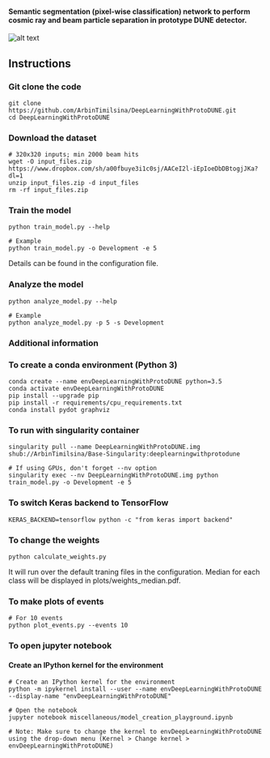 #### Semantic segmentation (pixel-wise classification) network to perform cosmic ray and beam particle separation in prototype DUNE detector.


![alt text](plots/History.gif "Training")


## Instructions

### Git clone the code
```
git clone https://github.com/ArbinTimilsina/DeepLearningWithProtoDUNE.git
cd DeepLearningWithProtoDUNE
```

### Download the dataset
```
# 320x320 inputs; min 2000 beam hits 
wget -O input_files.zip https://www.dropbox.com/sh/a00fbuye3i1c0sj/AACeI2l-iEpIoeDbDBtogjJKa?dl=1
unzip input_files.zip -d input_files
rm -rf input_files.zip
```

### Train the model
```
python train_model.py --help

# Example
python train_model.py -o Development -e 5
```
Details can be found in the configuration file.


### Analyze the model
```
python analyze_model.py --help

# Example
python analyze_model.py -p 5 -s Development
```


### Additional information
### To create a conda environment (Python 3)
```
conda create --name envDeepLearningWithProtoDUNE python=3.5
conda activate envDeepLearningWithProtoDUNE
pip install --upgrade pip
pip install -r requirements/cpu_requirements.txt
conda install pydot graphviz
```

### To run with singularity container
```
singularity pull --name DeepLearningWithProtoDUNE.img shub://ArbinTimilsina/Base-Singularity:deeplearningwithprotodune

# If using GPUs, don't forget --nv option
singularity exec --nv DeepLearningWithProtoDUNE.img python train_model.py -o Development -e 5
```

### To switch Keras backend to TensorFlow
```
KERAS_BACKEND=tensorflow python -c "from keras import backend"
```

### To change the weights
```
python calculate_weights.py
```
It will run over the default traning files in the configuration. Median for each class will be displayed in plots/weights_median.pdf.

### To make plots of events
```
# For 10 events
python plot_events.py --events 10
```

### To open jupyter notebook
#### Create an IPython kernel for the environment
```
# Create an IPython kernel for the environment
python -m ipykernel install --user --name envDeepLearningWithProtoDUNE --display-name "envDeepLearningWithProtoDUNE"
```

```
# Open the notebook
jupyter notebook miscellaneous/model_creation_playground.ipynb

# Note: Make sure to change the kernel to envDeepLearningWithProtoDUNE using the drop-down menu (Kernel > Change kernel > envDeepLearningWithProtoDUNE)
```
